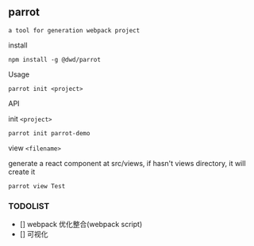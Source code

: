 ## parrot

`a tool for generation webpack project`

install

```
npm install -g @dwd/parrot
```

Usage

```
parrot init <project>
```

API

init `<project>`

```
parrot init parrot-demo
```

view `<filename>`

generate a react component at src/views, if hasn't views directory, it will create it

```
parrot view Test
```

### TODOLIST

- [] webpack 优化整合(webpack script)
- [] 可视化
